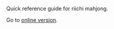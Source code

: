 Quick reference guide for riichi mahjong.

Go to [online version](https://fonse.github.io/mahjong/).
